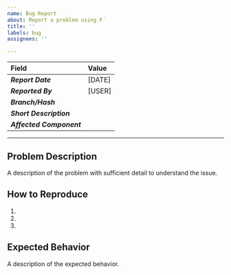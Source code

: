 ```yaml
---
name: Bug Report
about: Report a problem using F´
title: ''
labels: bug
assignees: ''

---
```


|**Field**|**Value**|
|:---|:---|
|**_Report Date_**| [DATE] |
|**_Reported By_**| [USER] |
|**_Branch/Hash_**| |
|**_Short Description_**| |
|**_Affected Component_**|   |
---
## Problem Description

A description of the problem with sufficient detail to understand the issue.

## How to Reproduce

1. 
2.
3.

## Expected Behavior

A description of the expected behavior.
